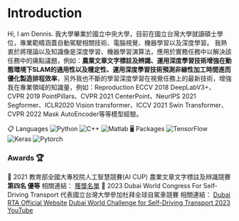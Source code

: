 # Introduction

Hi, I am Dennis.
我大學畢業於國立中央大學，目前在國立台灣大學就讀碩士學位，專業範疇涵蓋自動駕駛相關技術、電腦視覺、機器學習以及深度學習。
我熱衷於將理論以及知識像是深度學習、機器學習演算法，應用於實務任務中以解決該任務中的痛點議題，例如：**農業文章文字標註及辨識、運用深度學習技術增強在動態環境下SLAM的通用性以及穩定性、運用深度學習技術預測非線性加工時間進而優化製造排程效率**，另外我也不斷的學習深度學習在視覺任務上的最新技術，增強我在專業領域的知識量，例如：Reproduction ECCV 2018 DeepLabV3+、CVPR 2019 PointPillars、CVPR 2021 CenterPoint、NeurIPS 2021 Segformer、ICLR2020 Vision transformer、ICCV 2021 Swin Transformer、CVPR 2022 Mask AutoEncoder等等模型經驗。

📋 Languages
![Python](https://img.shields.io/badge/python-3670A0?style=for-the-badge&logo=python&logoColor=ffdd54)
![C++](https://img.shields.io/badge/c/c++-%2300599C.svg?style=for-the-badge&logo=c%2B%2B&logoColor=white)
![Matlab](https://img.shields.io/badge/Matlab-%2339457E.svg?style=for-the-badge&logo=matlab&logoColor=white)
🖥️ Packages
![TensorFlow](https://img.shields.io/badge/TensorFlow-%23FF6F00.svg?style=for-the-badge&logo=TensorFlow&logoColor=white)
![Keras](https://img.shields.io/badge/Keras-%23D00000.svg?style=for-the-badge&logo=Keras&logoColor=white)
![Pytorch](https://img.shields.io/badge/Pytorch-3964C3.svg?style=for-the-badge&logo=Pytorch&logoColor=white)

### Awards 🏆

🥇 2021 教育部全國大專校院人工智慧競賽(AI CUP)
農業文章文字標註及辨識競賽 **第四名 優等**
相關連結：
[獲獎名單](https://www.aicup.tw/_files/ugd/7fbdbf_c71e035acd4d43e7874c5c6aeeb88f65.pdf)
🥇 2023 Dubai World Congress For Self-Driving Transport
代表國立台灣大學參加杜拜全球自駕車競賽
相關連結：
[Dubai RTA Official Website](https://sdcongress.com/finalists-2023/)
[Dubai World Challenge for Self-Driving Transport 2023 YouTube](https://youtu.be/6c4LehbiVw8?si=2fpIv86UjSPvDYcj)
